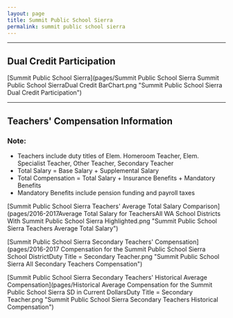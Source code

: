 ```yaml
---
layout: page
title: Summit Public School Sierra
permalink: summit public school sierra
---
```




___

## Dual Credit Participation

[Summit Public School Sierra](pages/Summit Public School Sierra Summit Public School SierraDual Credit BarChart.png "Summit Public School Sierra Dual Credit Participation")


___

## Teachers' Compensation Information
### Note:
- Teachers include duty titles of Elem. Homeroom Teacher, Elem. Specialist Teacher, Other Teacher, Secondary Teacher
- Total Salary = Base Salary + Supplemental Salary
- Total Compensation = Total Salary + Insurance Benefits + Mandatory Benefits
- Mandatory Benefits include pension funding and payroll taxes

[Summit Public School Sierra Teachers' Average Total Salary Comparison](pages/2016-2017Average Total Salary for TeachersAll WA School Districts With Summit Public School Sierra Highlighted.png "Summit Public School Sierra Teachers Average Total Salary")

[Summit Public School Sierra Secondary Teachers' Compensation](pages/2016-2017 Compensation for the Summit Public School Sierra School DistrictDuty Title = Secondary Teacher.png "Summit Public School Sierra All Secondary Teachers Compensation")

[Summit Public School Sierra Secondary Teachers' Historical Average Compensation](pages/Historical Average Compensation for the Summit Public School Sierra SD in Current DollarsDuty Title = Secondary Teacher.png "Summit Public School Sierra Secondary Teachers Historical Compensation")


